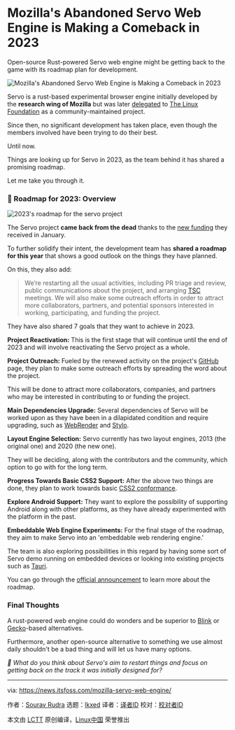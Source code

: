 [#]: subject: "Mozilla's Abandoned Servo Web Engine is Making a Comeback in 2023"
[#]: via: "https://news.itsfoss.com/mozilla-servo-web-engine/"
[#]: author: "Sourav Rudra https://news.itsfoss.com/author/sourav/"
[#]: collector: "lkxed"
[#]: translator: " "
[#]: reviewer: " "
[#]: publisher: " "
[#]: url: " "

Mozilla's Abandoned Servo Web Engine is Making a Comeback in 2023
======

Open-source Rust-powered Servo web engine might be getting back to the game with its roadmap plan for development.

![Mozilla's Abandoned Servo Web Engine is Making a Comeback in 2023][1]

Servo is a rust-based experimental browser engine initially developed by the **research wing of Mozilla** but was later [delegated][2] to [The Linux Foundation][3] as a community-maintained project.

Since then, no significant development has taken place, even though the members involved have been trying to do their best.

Until now.

Things are looking up for Servo in 2023, as the team behind it has shared a promising roadmap.

Let me take you through it.

### 📢 Roadmap for 2023: Overview

![2023's roadmap for the servo project][4]

The Servo project **came back from the dead** thanks to the [new funding][5] they received in January.

To further solidify their intent, the development team has **shared a roadmap for this year** that shows a good outlook on the things they have planned.

On this, they also add:

> We’re restarting all the usual activities, including PR triage and review, public communications about the project, and arranging [TSC][6] meetings. We will also make some outreach efforts in order to attract more collaborators, partners, and potential sponsors interested in working, participating, and funding the project.

They have also shared 7 goals that they want to achieve in 2023.

**Project Reactivation:** This is the first stage that will continue until the end of 2023 and will involve reactivating the Servo project as a whole.

**Project Outreach:** Fueled by the renewed activity on the project's [GitHub][7] page, they plan to make some outreach efforts by spreading the word about the project.

This will be done to attract more collaborators, companies, and partners who may be interested in contributing to or funding the project.

**Main Dependencies Upgrade:** Several dependencies of Servo will be worked upon as they have been in a dilapidated condition and require upgrading, such as [WebRender][8] and [Stylo][9].

**Layout Engine Selection:** Servo currently has two layout engines, 2013 (the original one) and 2020 (the new one).

They will be deciding, along with the contributors and the community, which option to go with for the long term.

**Progress Towards Basic CSS2 Support:** After the above two things are done, they plan to work towards basic [CSS2 conformance][10].

**Explore Android Support:** They want to explore the possibility of supporting Android along with other platforms, as they have already experimented with the platform in the past.

**Embeddable Web Engine Experiments:** For the final stage of the roadmap, they aim to make Servo into an 'embeddable web rendering engine.'

The team is also exploring possibilities in this regard by having some sort of Servo demo running on embedded devices or looking into existing projects such as [Tauri][11].

You can go through the [official announcement][12] to learn more about the roadmap.

### Final Thoughts

A rust-powered web engine could do wonders and be superior to [Blink][13] or [Gecko][14]-based alternatives.

Furthermore, another open-source alternative to something we use almost daily shouldn't be a bad thing and will let us have many options.

_💬 What do you think about Servo's aim to restart things and focus on getting back on the track it was initially designed for?_

--------------------------------------------------------------------------------

via: https://news.itsfoss.com/mozilla-servo-web-engine/

作者：[Sourav Rudra][a]
选题：[lkxed][b]
译者：[译者ID](https://github.com/译者ID)
校对：[校对者ID](https://github.com/校对者ID)

本文由 [LCTT](https://github.com/LCTT/TranslateProject) 原创编译，[Linux中国](https://linux.cn/) 荣誉推出

[a]: https://news.itsfoss.com/author/sourav/
[b]: https://github.com/lkxed
[1]: https://news.itsfoss.com/content/images/size/w2000/2023/02/mozilla-web-servo-comeback.png
[2]: https://servo.org/blog/2020/11/17/servo-home/
[3]: https://www.linuxfoundation.org
[4]: https://news.itsfoss.com/content/images/2023/02/Servo_Roadmap.jpg
[5]: https://servo.org/blog/2023/01/16/servo-2023/
[6]: https://servo.org/governance/tsc/
[7]: https://github.com/servo
[8]: https://github.com/servo/webrender
[9]: https://wiki.mozilla.org/Quantum/Stylo
[10]: https://www.w3.org/TR/1998/REC-CSS2-19980512/conform.html
[11]: https://tauri.app
[12]: https://servo.org/blog/2023/02/03/servo-2023-roadmap/
[13]: https://www.chromium.org/blink/
[14]: https://developer.mozilla.org/en-US/docs/Glossary/Gecko
